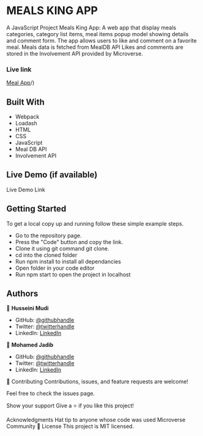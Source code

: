 # MEALS KING APP
A JavaScript Project Meals King App: A web app that display meals categories, category list items, meal items popup model showing details and comment form. The app allows users to like and comment on a favorite meal.
Meals data is fetched from MealDB API
Likes and comments are stored in the Involvement API provided by Microverse.

### Live link
[Meal App](https://jadibdev.github.io/Meals/dist/index.html)/)

## Built With
- Webpack
- Loadash
- HTML
- CSS
- JavaScript
- Meal DB API
- Involvement API

## Live Demo (if available)
Live Demo Link

## Getting Started
To get a local copy up and running follow these simple example steps.

- Go to the repository page. 
- Press the "Code" button and copy the link. 
- Clone it using git command git clone.
- cd into the cloned folder 
- Run npm install to install all dependancies 
- Open folder in your code editor 
- Run npm start to open the project in localhost

## Authors
👤 **Husseini Mudi**

- GitHub: [@githubhandle](https://github.com/Profsain)
- Twitter: [@twitterhandle](https://twitter.com/profsain)
- LinkedIn: [LinkedIn](https://linkedin.com/in/profsain)


👤 **Mohamed Jadib**

- GitHub: [@githubhandle](https://github.com/jadibdev)
- Twitter: [@twitterhandle](https://twitter.com/MohamedJadib)
- LinkedIn: [LinkedIn](https://www.linkedin.com/in/mohamed-jadib-942a5041/)

🤝 Contributing
Contributions, issues, and feature requests are welcome!

Feel free to check the issues page.

Show your support
Give a ⭐️ if you like this project!

Acknowledgments
Hat tip to anyone whose code was used
Microverse Community
📝 License
This project is MIT licensed.
